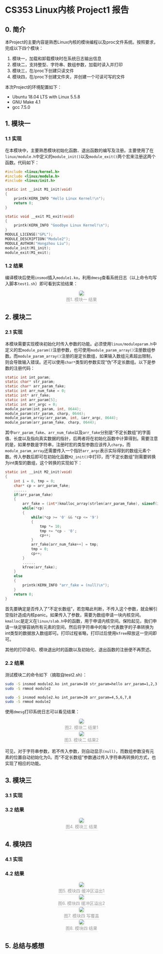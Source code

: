 # CS353 Linux内核 Project1 报告

## 0. 简介

本Project的主要内容是熟悉Linux内核的模块编程以及proc文件系统。按照要求，完成以下四个模块：

1. 模块一，加载和卸载模块时在系统日志输出信息
2. 模块二，支持整型、字符串、数组参数，加载时读入并打印
3. 模块三，在/proc下创建只读文件
4. 模块四，在/proc下创建文件夹，并创建一个可读可写的文件

本次Project的环境配置如下：

- Ubuntu 18.04 LTS with Linux 5.5.8
- GNU Make 4.1
- gcc 7.5.0

## 1. 模块一

### 1.1 实现

在本模块中，主要熟悉模块初始化函数、退出函数的编写及注册。主要使用了在`linux/module.h`中定义的`module_init()`以及`module_exit()`两个宏来注册这两个函数。代码如下：

```C
#include <linux/kernel.h>
#include <linux/module.h>
#include <linux/init.h>

static int __init M1_init(void)
{
    printk(KERN_INFO "Hello Linux Kernel!\n");
    return 0;
}

static void __exit M1_exit(void)
{
    printk(KERN_INFO "Goodbye Linux Kernel!\n");
}
MODULE_LICENSE("GPL");
MODULE_DESCRIPTION("Module2");
MODULE_AUTHOR("Hongzhou Liu");
module_init(M1_init);
module_exit(M1_exit);
```

### 1.2 结果

编译模块后使用`insmod`插入`module1.ko`，利用`dmesg`查看系统日志（以上命令均写入脚本`test1.sh`）即可看到实验结果：

<center>
    <img style="border-radius: 0.3125em;
    box-shadow: 0 2px 4px 0 rgba(34,36,38,.12),0 2px 10px 0 rgba(34,36,38,.08);" 
    src="pic/1.png">
    <br>
    <div style="color:orange; border-bottom: 1px solid #d9d9d9;
    display: inline-block;
    color: #999;
    padding: 2px;">图1. 模块一 结果</div>
</center>

## 2. 模块二

### 2.1 实现

本模块需要实现模块初始化时传入参数的功能。必须使用`linux/moduleparam.h`中定义的宏`module_param()`注册参数，也可使用`module_param_array()`注册数组参数。而`module_param_array()`注册的是定长数组，如果输入数组元素超出限制，则会导致输入错误。还可以使用`char*`类型的参数实现“伪”不定长数组。以下是参数的注册代码：

```C
static int int_param;
static char* str_param;
static char* arr_param_fake;
static int arr_num_fake = 0;
static int* arr_fake;
static int arr_param[5];
static int arr_argc = 0;
module_param(int_param, int, 0644);
module_param(str_param, charp, 0644);
module_param_array(arr_param, int, &arr_argc, 0644);
module_param(arr_param_fake, charp, 0644);
```

其中`arr_param_fake`、`arr_num_fake`以及`arr_fake`分别是“不定长数组”的字面值、长度以及指向真实数据的指针，后两者将在初始化函数中计算得到。需要注意的是，如果参数是字符串，注册时宏的类型参数应该传入`charp`，而`module_param_array`还需要传入一个指针`arr_argc`表示实际得到的数组元素个数。传入参数后即可在初始化函数`M2_init()`中打印，而“不定长数组”则需要转换为int类型的数组，这个转换的实现如下：

```C
static int __init M2_init(void)
{
    int i = 0, tmp = 0;
    char* cp = arr_param_fake;
    ......
    if(arr_param_fake)
    {
        arr_fake = (int*)kmalloc_array(strlen(arr_param_fake), sizeof(int), GFP_KERNEL);
        while(*cp)
        {
            while(*cp >= '0' && *cp <= '9')
            {
                tmp *= 10;
                tmp += *cp - '0';
                cp++;
            }
            arr_fake[arr_num_fake++] = tmp;
            tmp = 0;
            cp++;
        }
        ......
        kfree(arr_fake);    
    }
    else
    {
        printk(KERN_INFO "arr_fake = (null)\n");
    }
    return 0;
}
```

首先要确定是否传入了“不定长数组”，若忽略此判断，不传入这个参数，就会解引空指针造成内核panic。如果传入了参数，需要为数组申请一块内核空间。`kmalloc`是定义在`linux/slab.h`中的函数，用于申请内核空间。保险起见，我们申请一块足够容纳所有元素的空间，然后将字符串中的每个代表数字的子串转换为int类型的数据放入数组即可。打印过程省略，打印过后使用`kfree`释放这一空间即可。

其他的打印语句、模块退出时的函数以及初始化、退出函数的注册便不再赘述。

### 2.2 结果

测试模块二的命令如下（摘取自test2.sh）：

```bash
sudo -S insmod module2.ko int_param=10 str_param=hello arr_param=1,2,3 arr_param_fake=1,2,3,4,5,6,7,8,9,10,11,12,13
sudo -S rmmod module2

sudo -S insmod module2.ko int_param=20 arr_param=4,5,6,7,8
sudo -S rmmod module2
```

使用`dmesg`打印系统日志可以看见结果：

<center>
    <img style="border-radius: 0.3125em;
    box-shadow: 0 2px 4px 0 rgba(34,36,38,.12),0 2px 10px 0 rgba(34,36,38,.08);" 
    src="pic/2-3.png">
    <br>
    <div style="color:orange; border-bottom: 1px solid #d9d9d9;
    display: inline-block;
    color: #999;
    padding: 2px;">图2. 模块二 结果1</div>
</center>

<center>
    <img style="border-radius: 0.3125em;
    box-shadow: 0 2px 4px 0 rgba(34,36,38,.12),0 2px 10px 0 rgba(34,36,38,.08);" 
    src="pic/2-4.png">
    <br>
    <div style="color:orange; border-bottom: 1px solid #d9d9d9;
    display: inline-block;
    color: #999;
    padding: 2px;">图3. 模块二 结果2</div>
</center>

可见，对于字符串参数，若不传入参数，则自动显示`(null)`，而数组参数没有元素的位置自动初始化为0。而“不定长数组”参数通过传入字符串再转换的方式，也实现了相应的功能。

## 3. 模块三

### 3.1 实现

### 3.2 结果

<center>
    <img style="border-radius: 0.3125em;
    box-shadow: 0 2px 4px 0 rgba(34,36,38,.12),0 2px 10px 0 rgba(34,36,38,.08);" 
    src="pic/3.png">
    <br>
    <div style="color:orange; border-bottom: 1px solid #d9d9d9;
    display: inline-block;
    color: #999;
    padding: 2px;">图4. 模块三 结果</div>
</center>

## 4. 模块四

### 4.1 实现

### 4.2 结果

<center>
    <img style="border-radius: 0.3125em;
    box-shadow: 0 2px 4px 0 rgba(34,36,38,.12),0 2px 10px 0 rgba(34,36,38,.08);" 
    src="pic/4-0.png">
    <br>
    <div style="color:orange; border-bottom: 1px solid #d9d9d9;
    display: inline-block;
    color: #999;
    padding: 2px;">图5. 模块四 缓冲区溢出1</div>
</center>

<center>
    <img style="border-radius: 0.3125em;
    box-shadow: 0 2px 4px 0 rgba(34,36,38,.12),0 2px 10px 0 rgba(34,36,38,.08);" 
    src="pic/4-1.png">
    <br>
    <div style="color:orange; border-bottom: 1px solid #d9d9d9;
    display: inline-block;
    color: #999;
    padding: 2px;">图6. 模块四 缓冲区溢出2</div>
</center>

<center>
    <img style="border-radius: 0.3125em;
    box-shadow: 0 2px 4px 0 rgba(34,36,38,.12),0 2px 10px 0 rgba(34,36,38,.08);" 
    src="pic/4-2.png">
    <br>
    <div style="color:orange; border-bottom: 1px solid #d9d9d9;
    display: inline-block;
    color: #999;
    padding: 2px;">图7. 模块四 写覆盖</div>
</center>

<center>
    <img style="border-radius: 0.3125em;
    box-shadow: 0 2px 4px 0 rgba(34,36,38,.12),0 2px 10px 0 rgba(34,36,38,.08);" 
    src="pic/4-3.png">
    <br>
    <div style="color:orange; border-bottom: 1px solid #d9d9d9;
    display: inline-block;
    color: #999;
    padding: 2px;">图8. 模块四 结果</div>
</center>

## 5. 总结与感想